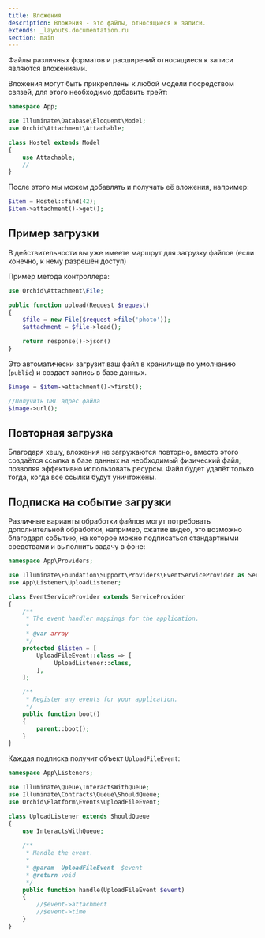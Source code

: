 ```yaml
---
title: Вложения
description: Вложения - это файлы, относящиеся к записи.
extends: _layouts.documentation.ru
section: main
---
```


Файлы различных форматов и расширений относящиеся к записи являются вложениями.

Вложения могут быть прикреплены к любой модели посредством связей, для этого необходимо добавить трейт:

```php
namespace App;

use Illuminate\Database\Eloquent\Model;
use Orchid\Attachment\Attachable;

class Hostel extends Model
{
    use Attachable;
    //
}
```

После этого мы можем добавлять и получать её вложения, например:

```php
$item = Hostel::find(42);
$item->attachment()->get();
```


## Пример загрузки

В действительности вы уже имеете маршрут для загрузку файлов (если конечно, к нему разрешён доступ)

Пример метода контроллера:

```php
use Orchid\Attachment\File;

public function upload(Request $request)
{
    $file = new File($request->file('photo'));
    $attachment = $file->load();

    return response()->json()
}
```

Это автоматически загрузит ваш файл в хранилище по умолчанию (`public`) и создаст запись в базе данных.


```php
$image = $item->attachment()->first();

//Получить URL адрес файла
$image->url();
```


## Повторная загрузка

Благодаря хешу, вложения не загружаются повторно, вместо этого создаётся ссылка в базе данных на необходимый физический файл,
позволяя эффективно использовать ресурсы. Файл будет удалёт только тогда, когда все ссылки будут уничтожены.


## Подписка на событие загрузки

Различные варианты обработки файлов могут потребовать дополнительной обработки, например, сжатие видео, это возможно благодаря событию, на которое можно подписаться стандартными средствами и выполнить задачу в фоне:

```php
namespace App\Providers;

use Illuminate\Foundation\Support\Providers\EventServiceProvider as ServiceProvider;
use App\Listener\UploadListener;

class EventServiceProvider extends ServiceProvider
{
    /**
     * The event handler mappings for the application.
     *
     * @var array
     */
    protected $listen = [
        UploadFileEvent::class => [
             UploadListener::class,
        ],
    ];

    /**
     * Register any events for your application.
     */
    public function boot()
    {
        parent::boot();
    }
}
```

Каждая подписка получит объект `UploadFileEvent`:

```php
namespace App\Listeners;

use Illuminate\Queue\InteractsWithQueue;
use Illuminate\Contracts\Queue\ShouldQueue;
use Orchid\Platform\Events\UploadFileEvent;

class UploadListener extends ShouldQueue
{
    use InteractsWithQueue;
    
    /**
     * Handle the event.
     *
     * @param  UploadFileEvent  $event
     * @return void
     */
    public function handle(UploadFileEvent $event)
    {
        //$event->attachment
        //$event->time
    }
}
``` 
